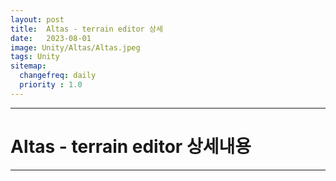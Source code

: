 ```yaml
---
layout: post
title:  Altas - terrain editor 상세
date:   2023-08-01
image: Unity/Altas/Altas.jpeg
tags: Unity
sitemap:
  changefreq: daily
  priority : 1.0
---
```




---
# Altas - terrain editor 상세내용
---